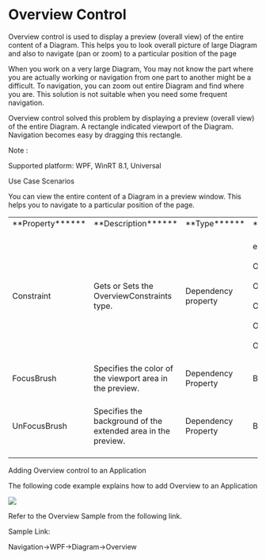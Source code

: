 # Overview Control

Overview control is used to display a preview (overall view) of the entire content of a Diagram. This helps you to look overall picture of large Diagram and also to navigate (pan or zoom) to a particular position of the page

When you work on a very large Diagram, You may not know the part where you are actually working or navigation from one part to another might be a difficult. To navigation, you can zoom out entire Diagram and find where you are. This solution is not suitable when you need some frequent navigation.

Overview control solved this problem by displaying a preview (overall view) of the entire Diagram. A rectangle indicated viewport of the Diagram. Navigation becomes easy by dragging this rectangle.

Note : 

Supported platform: WPF, WinRT 8.1, Universal

Use Case Scenarios

You can view the entire content of a Diagram in a preview window. This helps you to navigate to a particular position of the page.

<table>
<tr>
<td>
**Property******<br/><br/></td><td>
**Description******<br/><br/></td><td>
**Type******<br/><br/></td><td>
**Data** **Type******<br/><br/></td></tr>
<tr>
<td>
Constraint<br/><br/></td><td>
Gets or Sets the OverviewConstraints type.<br/><br/></td><td>
Dependency property<br/><br/></td><td>
enum<br/><br/>OverviewConstraints.None<br/><br/>OverviewConstraints.Pan<br/><br/>OverviewConstraints.TapFocus<br/><br/>OverviewConstraints.DrawFocus<br/><br/>OverviewConstraints.Zoom<br/><br/></td></tr>
<tr>
<td>
FocusBrush<br/><br/></td><td>
Specifies the color of the viewport area in the preview.<br/><br/></td><td>
Dependency Property<br/><br/></td><td>
Brush<br/><br/></td></tr>
<tr>
<td>
UnFocusBrush<br/><br/></td><td>
Specifies the background of the extended area in the preview.<br/><br/></td><td>
Dependency Property<br/><br/></td><td>
Brush<br/><br/></td></tr>
</table>
Adding Overview control to an Application

The following code example explains how to add Overview to an Application

![](OverviewControl_images/OverviewControl_img1.jpeg)


Refer to the Overview Sample from the following link.

Sample Link:

Navigation->WPF->Diagram->Overview

